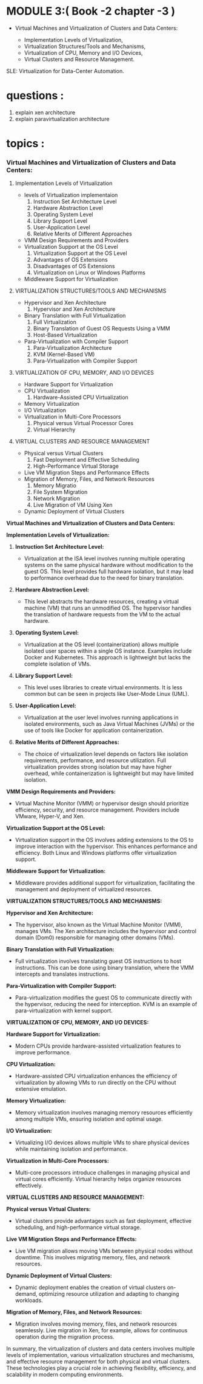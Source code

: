 # MODULE 3:( Book -2 chapter -3 )

- Virtual Machines and Virtualization of Clusters and Data Centers:

  - Implementation Levels of Virtualization,
  - Virtualization Structures/Tools and Mechanisms,
  - Virtualization of CPU, Memory and I/O Devices,
  - Virtual Clusters and Resource Management.

SLE: Virtualization for Data-Center Automation. 

# questions :

1.  explain xen architecture
2.  explain paravirtualization architecture

# topics :

### Virtual Machines and Virtualization of Clusters and Data Centers:

1.  Implementation Levels of Virtualization

    - levels of Virtualization implementaion
      1. Instruction Set Architecture Level
      2. Hardware Abstraction Level
      3. Operating System Level
      4. Library Support Level
      5. User-Application Level
      6. Relative Merits of Different Approaches
    - VMM Design Requirements and Providers
    - Virtualization Support at the OS Level
      1. Virtualization Support at the OS Level
      2. Advantages of OS Extensions
      3. Disadvantages of OS Extensions
      4. Virtualization on Linux or Windows Platforms
    - Middleware Support for Virtualization

2.  VIRTUALIZATION STRUCTURES/TOOLS AND MECHANISMS

    - Hypervisor and Xen Architecture
      1. Hypervisor and Xen Architecture
    - Binary Translation with Full Virtualization
      1. Full Virtualization
      2. Binary Translation of Guest OS Requests Using a VMM
      3. Host-Based Virtualization
    - Para-Virtualization with Compiler Support
      1. Para-Virtualization Architecture
      2. KVM (Kernel-Based VM)
      3. Para-Virtualization with Compiler Support

3.  VIRTUALIZATION OF CPU, MEMORY, AND I/O DEVICES

    - Hardware Support for Virtualization
    - CPU Virtualization
      1. Hardware-Assisted CPU Virtualization
    - Memory Virtualization
    - I/O Virtualization
    - Virtualization in Multi-Core Processors
      1. Physical versus Virtual Processor Cores
      2. Virtual Hierarchy

4.  VIRTUAL CLUSTERS AND RESOURCE MANAGEMENT

    - Physical versus Virtual Clusters
      1.  Fast Deployment and Effective Scheduling
      2.  High-Performance Virtual Storage
    - Live VM Migration Steps and Performance Effects
    - Migration of Memory, Files, and Network Resources
      1.  Memory Migratio
      2.  File System Migration
      3.  Network Migration
      4.  Live Migration of VM Using Xen
    - Dynamic Deployment of Virtual Clusters


**Virtual Machines and Virtualization of Clusters and Data Centers:**

**Implementation Levels of Virtualization:**

1. **Instruction Set Architecture Level:**
   - Virtualization at the ISA level involves running multiple operating systems on the same physical hardware without modification to the guest OS. This level provides full hardware isolation, but it may lead to performance overhead due to the need for binary translation.

2. **Hardware Abstraction Level:**
   - This level abstracts the hardware resources, creating a virtual machine (VM) that runs an unmodified OS. The hypervisor handles the translation of hardware requests from the VM to the actual hardware.

3. **Operating System Level:**
   - Virtualization at the OS level (containerization) allows multiple isolated user spaces within a single OS instance. Examples include Docker and Kubernetes. This approach is lightweight but lacks the complete isolation of VMs.

4. **Library Support Level:**
   - This level uses libraries to create virtual environments. It is less common but can be seen in projects like User-Mode Linux (UML).

5. **User-Application Level:**
   - Virtualization at the user level involves running applications in isolated environments, such as Java Virtual Machines (JVMs) or the use of tools like Docker for application containerization.

6. **Relative Merits of Different Approaches:**
   - The choice of virtualization level depends on factors like isolation requirements, performance, and resource utilization. Full virtualization provides strong isolation but may have higher overhead, while containerization is lightweight but may have limited isolation.

**VMM Design Requirements and Providers:**
   - Virtual Machine Monitor (VMM) or hypervisor design should prioritize efficiency, security, and resource management. Providers include VMware, Hyper-V, and Xen.

**Virtualization Support at the OS Level:**
   - Virtualization support in the OS involves adding extensions to the OS to improve interaction with the hypervisor. This enhances performance and efficiency. Both Linux and Windows platforms offer virtualization support.

**Middleware Support for Virtualization:**
   - Middleware provides additional support for virtualization, facilitating the management and deployment of virtualized resources.

**VIRTUALIZATION STRUCTURES/TOOLS AND MECHANISMS:**

**Hypervisor and Xen Architecture:**
   - The hypervisor, also known as the Virtual Machine Monitor (VMM), manages VMs. The Xen architecture includes the hypervisor and control domain (Dom0) responsible for managing other domains (VMs).

**Binary Translation with Full Virtualization:**
   - Full virtualization involves translating guest OS instructions to host instructions. This can be done using binary translation, where the VMM intercepts and translates instructions.

**Para-Virtualization with Compiler Support:**
   - Para-virtualization modifies the guest OS to communicate directly with the hypervisor, reducing the need for interception. KVM is an example of para-virtualization with kernel support.

**VIRTUALIZATION OF CPU, MEMORY, AND I/O DEVICES:**

**Hardware Support for Virtualization:**
   - Modern CPUs provide hardware-assisted virtualization features to improve performance.

**CPU Virtualization:**
   - Hardware-assisted CPU virtualization enhances the efficiency of virtualization by allowing VMs to run directly on the CPU without extensive emulation.

**Memory Virtualization:**
   - Memory virtualization involves managing memory resources efficiently among multiple VMs, ensuring isolation and optimal usage.

**I/O Virtualization:**
   - Virtualizing I/O devices allows multiple VMs to share physical devices while maintaining isolation and performance.

**Virtualization in Multi-Core Processors:**
   - Multi-core processors introduce challenges in managing physical and virtual cores efficiently. Virtual hierarchy helps organize resources effectively.

**VIRTUAL CLUSTERS AND RESOURCE MANAGEMENT:**

**Physical versus Virtual Clusters:**
   - Virtual clusters provide advantages such as fast deployment, effective scheduling, and high-performance virtual storage.

**Live VM Migration Steps and Performance Effects:**
   - Live VM migration allows moving VMs between physical nodes without downtime. This involves migrating memory, files, and network resources.

**Dynamic Deployment of Virtual Clusters:**
   - Dynamic deployment enables the creation of virtual clusters on-demand, optimizing resource utilization and adapting to changing workloads.

**Migration of Memory, Files, and Network Resources:**
   - Migration involves moving memory, files, and network resources seamlessly. Live migration in Xen, for example, allows for continuous operation during the migration process.

In summary, the virtualization of clusters and data centers involves multiple levels of implementation, various virtualization structures and mechanisms, and effective resource management for both physical and virtual clusters. These technologies play a crucial role in achieving flexibility, efficiency, and scalability in modern computing environments.